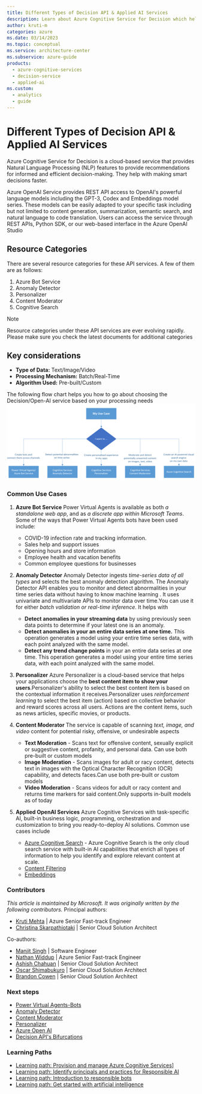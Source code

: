 ```yaml
---
title: Different Types of Decision API & Applied AI Services
description: Learn about Azure Cognitive Service for Decision which helps with recommendations for informed and efficient decision-making.Azure OpenAI Service offers industry-leading coding and language AI models that you can fine-tune for your use cases. 
author: kruti-m
categories: azure
ms.date: 03/14/2023
ms.topic: conceptual
ms.service: architecture-center
ms.subservice: azure-guide
products:
  - azure-cognitive-services
  - decision-service
  - applied-ai
ms.custom:
  - analytics
  - guide
---
```


# Different Types of Decision API & Applied AI Services

Azure Cognitive Service for Decision is a cloud-based service that provides Natural Language Processing (NLP) features to provide recommendations for informed and efficient decision-making. They help with making smart decisions faster.

Azure OpenAI Service provides REST API access to OpenAI's powerful language models including the GPT-3, Codex and Embeddings model series. These models can be easily adapted to your specific task including but not limited to content generation, summarization, semantic search, and natural language to code translation. Users can access the service through REST APIs, Python SDK, or our web-based interface in the Azure OpenAI Studio

## Resource Categories

There are several resource categories for these API services. A few of them are as follows:

1. Azure Bot Service
2. Anomaly Detector
3. Personalizer
4. Content Moderator
5. Cognitive Search

> [!NOTE]
> Resource categories under these API services are ever evolving rapidly. Please make sure you check the latest documents for additional categories

## Key considerations

- **Type of Data:** Text/Image/Video
- **Processing Mechanism:** Batch/Real-Time
- **Algorithm Used:** Pre-built/Custom

The following flow chart helps you how to go about choosing the Decision/Open-AI service based on your processing needs
![Diagram that shows how to select Speech Services](../images/CognitiveServicesDecisionandAppliedAI.png)

### Common Use Cases

1. **Azure Bot Service**
Power Virtual Agents is available as both *a standalone web app*, and as *a discrete app within Microsoft Teams*. Some of the ways that Power Virtual Agents bots have been used include:
    - COVID-19 infection rate and tracking information.
    - Sales help and support issues
    - Opening hours and store information
    - Employee health and vacation benefits
    - Common employee questions for businesses

2. **Anomaly Detector**
Anomaly Detector ingests *time-series data of all types* and selects the best anomaly detection algorithm. The Anomaly Detector API enables you to monitor and detect abnormalities in your time series data without having to know machine learning . It uses univariate and multivariate APIs to monitor data over time.You can use it for either *batch validation or real-time inference*. It helps with
    - **Detect anomalies in your streaming data** by using previously seen data points to determine if your latest one is an anomaly.
    - **Detect anomalies in your an entire data series at one time.** This operation generates a model using your entire time series data, with each point analyzed with the same model.
    - **Detect any trend change points** in your an entire data series at one time. This operation generates a model using your entire time series data, with each point analyzed with the same model.

3. **Personalizer**
Azure Personalizer is a cloud-based service that helps your applications choose the **best content item to show your users**.Personalizer's ability to select the best content item is based on the contextual information it receives.Personalizer uses *reinforcement learning* to select the best item (action) based on collective behavior and reward scores across all users. Actions are the content items, such as news articles, specific movies, or products.

4. **Content Moderator**
The service is capable of scanning *text, image, and video* content for potential risky, offensive, or undesirable aspects
    - **Text Moderation** - Scans text for offensive content, sexually explicit or suggestive content, profanity, and personal data. Can use both pre-built or custom models
    - **Image Moderation** - Scans images for adult or racy content, detects text in images with the Optical Character Recognition (OCR) capability, and detects faces.Can use both pre-built or custom models
    - **Video Moderation** - Scans videos for adult or racy content and returns time markers for said content.Only supports in-built models as of today

5. **Applied OpenAI Services**
Azure Cognitive Services with task-specific AI, built-in business logic, programming, orchestration and customization to bring you ready-to-deploy AI solutions. Common use cases include
    - [Azure Cognitive Search](/azure/search/search-what-is-azure-search) - Azure Cognitive Search is the only cloud search service with built-in AI capabilities that enrich all types of information to help you identify and explore relevant content at scale.
    - [Content Filtering](/azure/cognitive-services/openai/concepts/content-filter)
    - [Embeddings](/azure/cognitive-services/openai/concepts/understand-embeddings)

### Contributors

*This article is maintained by Microsoft. It was originally written by the following contributors.*
Principal authors:

- [Kruti Mehta](https://www.linkedin.com/in/thekrutimehta) | Azure Senior Fast-track Engineer
- [Christina Skarpathiotaki](https://www.linkedin.com/in/christinaskarpathiotaki/) | Senior Cloud Solution Architect

Co-authors:

- [Manjit Singh](https://www.linkedin.com/in/manjit-singh-0b922332) | Software Engineer
- [Nathan Widdup](https://www.linkedin.com/in/nwiddup) | Azure Senior Fast-track Engineer
- [Ashish Chahuan](https://www.linkedin.com/in/a69171115/) | Senior Cloud Solution Architect
- [Oscar Shimabukuro](https://www.linkedin.com/in/oscarshk/) | Senior Cloud Solution Architect
- [Brandon Cowen](https://www.linkedin.com/in/brandon-cowen-1658211b/) | Senior Cloud Solution Architect

### Next steps

- [Power Virtual Agents-Bots](https://learn.microsoft.com/power-virtual-agents/fundamentals-what-is-power-virtual-agents)
- [Anomaly Detector](/azure/cognitive-services/anomaly-detector/)
- [Content Moderator](/azure/cognitive-services/content-moderator/)
- [Personalizer](/azure/cognitive-services/personalizer/what-is-personalizer)
- [Azure Open AI](/azure/cognitive-services/openai/overview)
- [Decision API's Bifurcations](https://techcommunity.microsoft.com/t5/fasttrack-for-azure/azure-cognitive-services-decision-api-s-azure-ai-applied/ba-p/3520408)

### Learning Paths

- [Learning path: Provision and manage Azure Cognitive Services](/training/paths/provision-manage-azure-cognitive-services)]
- [Learning path: Identify principals and practices for Responsible AI](/training/paths/responsible-ai-business-principles/)
- [Learning path: Introduction to responsible bots](/training/modules/responsible-bots-introduction/)
- [Learning path: Get started with artificial intelligence](/training/paths/get-started-with-artificial-intelligence-on-azure/)
